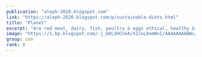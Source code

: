```yaml
---
publication: "aleph-2020.blogspot.com"
link: "https://aleph-2020.blogspot.com/p/sustainable-diets.html"
title: "Planet"
excerpt: "Are red meat, dairy, fish, poultry & eggs ethical, healthy & sustainable - or should dietary guidelines become 'plant-based'?"
image: "https://1.bp.blogspot.com/-j_b0LVHCnkA/X2JuL0omWvI/AAAAAAAABWc/Vh_SMIlkKWMnTPo6GtLN0lJ1gej2sU60wCNcBGAsYHQ/w1200-h630-p-k-no-nu/P.jpg"
group: con
rank: 8
---
```

